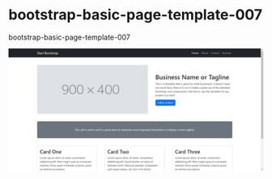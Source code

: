 # bootstrap-basic-page-template-007
bootstrap-basic-page-template-007

![bootstrap-basic-page-template-007](assets/bootstrap-basic-page-template-007.png)
